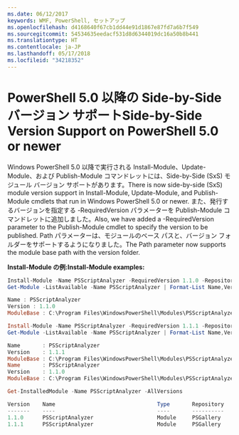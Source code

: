 ```yaml
---
ms.date: 06/12/2017
keywords: WMF, PowerShell, セットアップ
ms.openlocfilehash: d4168640f67cb1dd44e91d1867e87fd7a6b7f549
ms.sourcegitcommit: 54534635eedacf531d8d6344019dc16a50b8b441
ms.translationtype: HT
ms.contentlocale: ja-JP
ms.lasthandoff: 05/17/2018
ms.locfileid: "34218352"
---
```

# <a name="side-by-side-version-support-on-powershell-50-or-newer"></a><span data-ttu-id="f8900-102">PowerShell 5.0 以降の Side-by-Side バージョン サポート</span><span class="sxs-lookup"><span data-stu-id="f8900-102">Side-by-Side Version Support on PowerShell 5.0 or newer</span></span>

<span data-ttu-id="f8900-103">Windows PowerShell 5.0 以降で実行される Install-Module、Update-Module、および Publish-Module コマンドレットには、Side-by-Side (SxS) モジュール バージョン サポートがあります。</span><span class="sxs-lookup"><span data-stu-id="f8900-103">There is now side-by-side (SxS) module version support in Install-Module, Update-Module, and Publish-Module cmdlets that run in Windows PowerShell 5.0 or newer.</span></span>
<span data-ttu-id="f8900-104">また、発行するバージョンを指定する -RequiredVersion パラメーターを Publish-Module コマンドレットに追加しました。</span><span class="sxs-lookup"><span data-stu-id="f8900-104">Also, we have added a -RequiredVersion parameter to the Publish-Module cmdlet to specify the version to be published.</span></span> <span data-ttu-id="f8900-105">Path パラメーターは、モジュールのベース パスと、バージョン フォルダーをサポートするようになりました。</span><span class="sxs-lookup"><span data-stu-id="f8900-105">The Path parameter now supports the module base path with the version folder.</span></span>

<span data-ttu-id="f8900-106">**Install-Module の例:**</span><span class="sxs-lookup"><span data-stu-id="f8900-106">**Install-Module examples:**</span></span>
```powershell
Install-Module -Name PSScriptAnalyzer -RequiredVersion 1.1.0 -Repository PSGallery
Get-Module -ListAvailable -Name PSScriptAnalyzer | Format-List Name,Version,ModuleBase

Name : PSScriptAnalyzer
Version : 1.1.0
ModuleBase : C:\Program Files\WindowsPowerShell\Modules\PSScriptAnalyzer\1.1.0

Install-Module -Name PSScriptAnalyzer -RequiredVersion 1.1.1 -Repository PSGallery
Get-Module -ListAvailable -Name PSScriptAnalyzer | Format-List Name,Version,ModuleBase

Name       : PSScriptAnalyzer
Version    : 1.1.1
ModuleBase : C:\Program Files\WindowsPowerShell\Modules\PSScriptAnalyzer\1.1.1
Name       : PSScriptAnalyzer
Version    : 1.1.0
ModuleBase : C:\Program Files\WindowsPowerShell\Modules\PSScriptAnalyzer\1.1.0

Get-InstalledModule -Name PSScriptAnalyzer -AllVersions

Version    Name                                Type       Repository           Description
-------    ----                                ----       ----------           -----------
1.1.0      PSScriptAnalyzer                    Module     PSGallery            PSScriptAnalyzer provides script analysis...
1.1.1      PSScriptAnalyzer                    Module     PSGallery            PSScriptAnalyzer provides script analysis...
```
